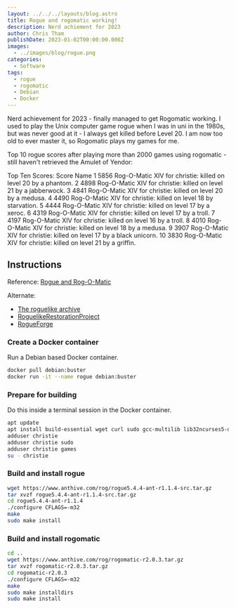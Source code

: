 ```yaml
---
layout: ../../../layouts/blog.astro
title: Rogue and rogomatic working!
description: Nerd achiement for 2023
author: Chris Tham
publishDate: 2023-01-02T00:00:00.000Z
images:
  - ../images/blog/rogue.png
categories:
  - Software
tags:
  - rogue
  - rogomatic
  - Debian
  - Docker
---
```


Nerd achievement for 2023 - finally managed to get Rogomatic working. I used to play the Unix computer game rogue when I was in uni in the 1980s, but was never good at it - I always get killed before Level 20. I am now too old to ever master it, so Rogomatic plays my games for me.

Top 10 rogue scores after playing more than 2000 games using rogomatic - still haven't retrieved the Amulet of Yendor:

Top Ten Scores:
   Score Name
 1  5856 Rog-O-Matic XIV for christie: killed on level 20 by a phantom.
 2  4898 Rog-O-Matic XIV for christie: killed on level 21 by a jabberwock.
 3  4841 Rog-O-Matic XIV for christie: killed on level 20 by a medusa.
 4  4490 Rog-O-Matic XIV for christie: killed on level 18 by starvation.
 5  4444 Rog-O-Matic XIV for christie: killed on level 17 by a xeroc.
 6  4319 Rog-O-Matic XIV for christie: killed on level 17 by a troll.
 7  4197 Rog-O-Matic XIV for christie: killed on level 16 by a troll.
 8  4010 Rog-O-Matic XIV for christie: killed on level 18 by a medusa.
 9  3907 Rog-O-Matic XIV for christie: killed on level 17 by a black unicorn.
10  3830 Rog-O-Matic XIV for christie: killed on level 21 by a griffin.

## Instructions

Reference: [Rogue and Rog-O-Matic](https://www.anthive.com/project/rogue/)

Alternate:
* [The roguelike archive](https://britzl.github.io/roguearchive/)
* [RoguelikeRestorationProject](https://github.com/RoguelikeRestorationProject)
* [RogueForge](http://rogue.rogueforge.net/)

### Create a Docker container

Run a Debian based Docker container.

```sh
docker pull debian:buster
docker run -it --name rogue debian:buster
```

### Prepare for building

Do this inside a terminal session in the Docker container.

```sh
apt update
apt install build-essential wget curl sudo gcc-multilib lib32ncurses5-dev vim
adduser christie
adduser christie sudo
adduser christie games
su - christie
```

### Build and install rogue

```sh
wget https://www.anthive.com/rog/rogue5.4.4-ant-r1.1.4-src.tar.gz
tar xvzf rogue5.4.4-ant-r1.1.4-src.tar.gz
cd rogue5.4.4-ant-r1.1.4
./configure CFLAGS=-m32
make
sudo make install
```

### Build and install rogomatic

```sh
cd ..
wget https://www.anthive.com/rog/rogomatic-r2.0.3.tar.gz
tar xvzf rogomatic-r2.0.3.tar.gz
cd rogomatic-r2.0.3
./configure CFLAGS=-m32
make
sudo make installdirs
sudo make install
```
